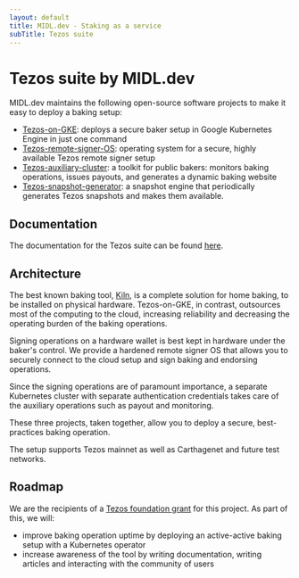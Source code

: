 ```yaml
---
layout: default
title: MIDL.dev - Staking as a service
subTitle: Tezos suite
---
```


# Tezos suite by MIDL.dev

MIDL.dev maintains the following open-source software projects to make it easy to deploy a baking setup:

* [Tezos-on-GKE](https://github.com/midl-dev/tezos-on-gke): deploys a secure baker setup in Google Kubernetes Engine in just one command
* [Tezos-remote-signer-OS](https://github.com/midl-dev/tezos-remote-signer-os): operating system for a secure, highly available Tezos remote signer setup
* [Tezos-auxiliary-cluster](https://github.com/midl-dev/tezos-auxiliary-cluster): a toolkit for public bakers: monitors baking operations, issues payouts, and generates a dynamic baking website
* [Tezos-snapshot-generator](https://github.com/midl-dev/tezos-snapshot-generator): a snapshot engine that periodically generates Tezos snapshots and makes them available.

## Documentation

The documentation for the Tezos suite can be found [here](https://tezos-docs.midl.dev).

## Architecture

The best known baking tool, [Kiln](https://gitlab.com/obsidian.systems/kiln), is a complete solution for home baking, to be installed on physical hardware. Tezos-on-GKE, in contrast, outsources most of the computing to the cloud, increasing reliability and decreasing the operating burden of the baking operations.

Signing operations on a hardware wallet is best kept in hardware under the baker's control. We provide a hardened remote signer OS that allows you to securely connect to the cloud setup and sign baking and endorsing operations.

Since the signing operations are of paramount importance, a separate Kubernetes cluster with separate authentication credentials takes care of the auxiliary operations such as payout and monitoring.

These three projects, taken together, allow you to deploy a secure, best-practices baking operation.

The setup supports Tezos mainnet as well as Carthagenet and future test networks.

## Roadmap

We are the recipients of a [Tezos foundation grant](https://tezos.foundation/grants/) for this project. As part of this, we will:

* improve baking operation uptime by deploying an active-active baking setup with a Kubernetes operator
* increase awareness of the tool by writing documentation, writing articles and interacting with the community of users
